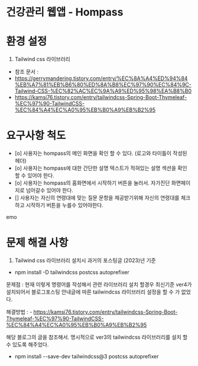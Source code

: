 # 건강관리 웹앱 - Hompass


# 환경 설정
1. Tailwind css 라이브러리
- 참조 문서 :
- https://gerrymandering.tistory.com/entry/%EC%8A%A4%ED%94%84%EB%A7%81%EB%B6%80%ED%8A%B8%EC%97%90%EC%84%9C-Tailwind-CSS-%EC%82%AC%EC%9A%A9%ED%95%98%EA%B8%B0
- https://kamsi76.tistory.com/entry/tailwindcss-Spring-Boot-Thymeleaf-%EC%97%90-TailwindCSS-%EC%84%A4%EC%A0%95%EB%B0%A9%EB%B2%95
# 요구사항 척도

- [o] 사용자는 hompass의 메인 화면을 확인 할 수 있다. (로고와 타이틀이 작성된 헤더)
- [o] 사용자는 hompass에 대한 간단한 설명 텍스트가 적혀있는 설명 섹션을 확인 할 수 있어야 한다.
- [o] 사용자는 hompass의 홈화면에서 시작하기 버튼을 눌러서. 자가진단 화면페이지로 넘어갈수 있어야 한다.
- [] 사용자는 자신의 연령대에 맞는 질문 문항을 제공받기위해 자신의 연령대를 체크하고 시작하기 버튼을 누를수 있어야한다.

emo
# 문제 해결 사항
1. Tailwind css 라이브러리 설치시 과거의 포스팅글 (2023)년 기준
- npm install -D tailwindcss postcss autoprefixer

문제점 : 현재 이렇게 명령어를 작성해서 관련 라이브러리 설치 할경우 최신기준 ver4가 설치되어서
블로그포스팅 안내글에 따른 tailwindcss 라이브러리 설정을 할 수 가 없었다.

해결방법 : - https://kamsi76.tistory.com/entry/tailwindcss-Spring-Boot-Thymeleaf-%EC%97%90-TailwindCSS-%EC%84%A4%EC%A0%95%EB%B0%A9%EB%B2%95

해당 블로그의 글을 참조해서.
명시적으로 ver3의 tailwindcss 라이브러리를 설치 할 수 있도록 해주었다.

- npm install --save-dev tailwindcss@3 postcss autoprefixer
